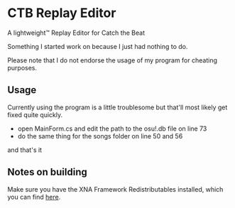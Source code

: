 # CTB Replay Editor
A lightweight™ Replay Editor for Catch the Beat

Something I started work on because I just had nothing to do.

Please note that I do not endorse the usage of my program for cheating purposes.

## Usage
Currently using the program is a little troublesome but that'll most likely get fixed quite quickly.

* open MainForm.cs and edit the path to the osu!.db file on line 73
* do the same thing for the songs folder on line 50 and 56

and that's it

## Notes on building
Make sure you have the XNA Framework Redistributables installed, which you can find [here](https://www.microsoft.com/en-us/download/details.aspx?id=20914).